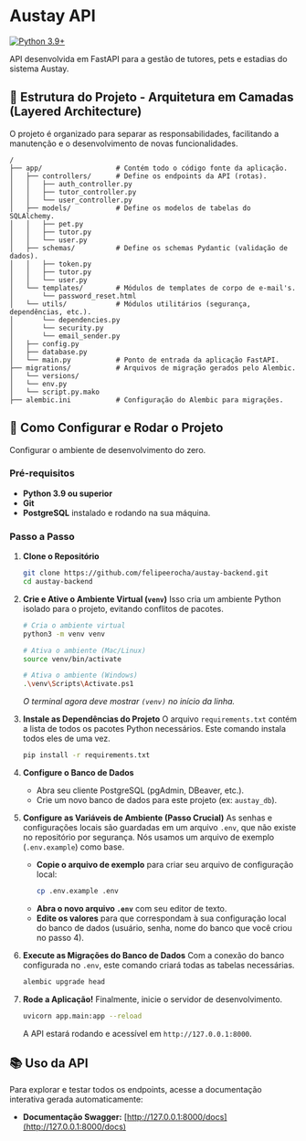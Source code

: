 # Austay API

[![Python 3.9+](https://img.shields.io/badge/python-3.9+-blue.svg)](https://www.python.org/downloads/release/python-390/)

API desenvolvida em FastAPI para a gestão de tutores, pets e estadias do sistema Austay.

## 📜 Estrutura do Projeto - Arquitetura em Camadas (Layered Architecture)

O projeto é organizado para separar as responsabilidades, facilitando a manutenção e o desenvolvimento de novas funcionalidades. 

```
/
├── app/                  # Contém todo o código fonte da aplicação.
│   ├── controllers/      # Define os endpoints da API (rotas).
│   │   ├── auth_controller.py
│   │   ├── tutor_controller.py
│   │   └── user_controller.py
│   ├── models/           # Define os modelos de tabelas do SQLAlchemy.
│   │   ├── pet.py
│   │   ├── tutor.py
│   │   └── user.py
│   ├── schemas/          # Define os schemas Pydantic (validação de dados).
│   │   ├── token.py
│   │   ├── tutor.py
│   │   └── user.py
│   └── templates/        # Módulos de templates de corpo de e-mail's.
│       └── password_reset.html
│   └── utils/            # Módulos utilitários (segurança, dependências, etc.).
│       └── dependencies.py
│       └── security.py
│       └── email_sender.py
│   ├── config.py
│   ├── database.py
│   └── main.py           # Ponto de entrada da aplicação FastAPI.
├── migrations/           # Arquivos de migração gerados pelo Alembic.
│   └── versions/
│   └── env.py
│   └── script.py.mako
├── alembic.ini           # Configuração do Alembic para migrações.
```

## 🚀 Como Configurar e Rodar o Projeto

Configurar o ambiente de desenvolvimento do zero.

### Pré-requisitos
* **Python 3.9 ou superior**
* **Git**
* **PostgreSQL** instalado e rodando na sua máquina.

### Passo a Passo

1.  **Clone o Repositório**
    ```bash
    git clone https://github.com/felipeerocha/austay-backend.git
    cd austay-backend
    ```

2.  **Crie e Ative o Ambiente Virtual (`venv`)**
    Isso cria um ambiente Python isolado para o projeto, evitando conflitos de pacotes.
    ```bash
    # Cria o ambiente virtual
    python3 -m venv venv

    # Ativa o ambiente (Mac/Linux)
    source venv/bin/activate  

    # Ativa o ambiente (Windows)
    .\venv\Scripts\Activate.ps1
    ```
    *O terminal agora deve mostrar `(venv)` no início da linha.*

3.  **Instale as Dependências do Projeto**
    O arquivo `requirements.txt` contém a lista de todos os pacotes Python necessários. Este comando instala todos eles de uma vez.
    ```bash
    pip install -r requirements.txt
    ```

4.  **Configure o Banco de Dados**
    - Abra seu cliente PostgreSQL (pgAdmin, DBeaver, etc.).
    - Crie um novo banco de dados para este projeto (ex: `austay_db`).

5.  **Configure as Variáveis de Ambiente (Passo Crucial)**
    As senhas e configurações locais são guardadas em um arquivo `.env`, que não existe no repositório por segurança. Nós usamos um arquivo de exemplo (`.env.example`) como base.

    - **Copie o arquivo de exemplo** para criar seu arquivo de configuração local:
      ```bash
      cp .env.example .env
      ```
    - **Abra o novo arquivo `.env`** com seu editor de texto.
    - **Edite os valores** para que correspondam à sua configuração local do banco de dados (usuário, senha, nome do banco que você criou no passo 4).

6.  **Execute as Migrações do Banco de Dados**
    Com a conexão do banco configurada no `.env`, este comando criará todas as tabelas necessárias.
    ```bash
    alembic upgrade head
    ```

7.  **Rode a Aplicação!**
    Finalmente, inicie o servidor de desenvolvimento.
    ```bash
    uvicorn app.main:app --reload
    ```
    A API estará rodando e acessível em `http://127.0.0.1:8000`.

## 📚 Uso da API

Para explorar e testar todos os endpoints, acesse a documentação interativa gerada automaticamente:

* **Documentação Swagger:** [http://127.0.0.1:8000/docs](http://127.0.0.1:8000/docs)

